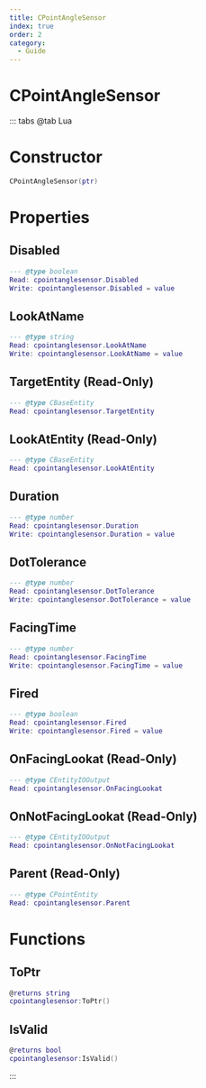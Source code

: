 ```yaml
---
title: CPointAngleSensor
index: true
order: 2
category:
  - Guide
---
```


# CPointAngleSensor

::: tabs
@tab Lua
# Constructor
```lua
CPointAngleSensor(ptr)
```
# Properties
## Disabled 
```lua
--- @type boolean
Read: cpointanglesensor.Disabled
Write: cpointanglesensor.Disabled = value
```
## LookAtName 
```lua
--- @type string
Read: cpointanglesensor.LookAtName
Write: cpointanglesensor.LookAtName = value
```
## TargetEntity (Read-Only)
```lua
--- @type CBaseEntity
Read: cpointanglesensor.TargetEntity
```
## LookAtEntity (Read-Only)
```lua
--- @type CBaseEntity
Read: cpointanglesensor.LookAtEntity
```
## Duration 
```lua
--- @type number
Read: cpointanglesensor.Duration
Write: cpointanglesensor.Duration = value
```
## DotTolerance 
```lua
--- @type number
Read: cpointanglesensor.DotTolerance
Write: cpointanglesensor.DotTolerance = value
```
## FacingTime 
```lua
--- @type number
Read: cpointanglesensor.FacingTime
Write: cpointanglesensor.FacingTime = value
```
## Fired 
```lua
--- @type boolean
Read: cpointanglesensor.Fired
Write: cpointanglesensor.Fired = value
```
## OnFacingLookat (Read-Only)
```lua
--- @type CEntityIOOutput
Read: cpointanglesensor.OnFacingLookat
```
## OnNotFacingLookat (Read-Only)
```lua
--- @type CEntityIOOutput
Read: cpointanglesensor.OnNotFacingLookat
```
## Parent (Read-Only)
```lua
--- @type CPointEntity
Read: cpointanglesensor.Parent
```
# Functions
## ToPtr
```lua
@returns string
cpointanglesensor:ToPtr()
```
## IsValid
```lua
@returns bool
cpointanglesensor:IsValid()
```

:::